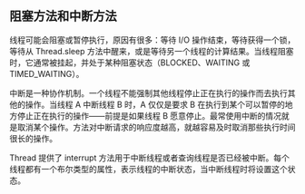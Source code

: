 ## 阻塞方法和中断方法 ##

线程可能会阻塞或暂停执行，原因有很多：等待 I/O 操作结束，等待获得一个锁，等待从 Thread.sleep 方法中醒来，或是等待另一个线程的计算结果。当线程阻塞时，它通常被挂起，并处于某种阻塞状态（BLOCKED、WAITING 或 TIMED_WAITING）。

中断是一种协作机制。一个线程不能强制其他线程停止正在执行的操作而去执行其他的操作。当线程 A 中断线程 B 时，A 仅仅是要求 B 在执行到某个可以暂停的地方停止正在执行的操作——前提是如果线程 B 愿意停止。最常使用中断的情况就是取消某个操作。方法对中断请求的响应度越高，就越容易及时取消那些执行时间很长的操作。

Thread 提供了 interrupt 方法用于中断线程或者查询线程是否已经被中断。每个线程都有一个布尔类型的属性，表示线程的中断状态，当中断线程时将设置这个状态。